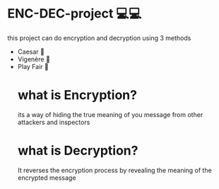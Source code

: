 # ENC-DEC-project 💻💻
this project can do encryption and decryption using 3 methods

<ul>
  <li>Caesar 📱
  <li>Vigenère 📒
  <li>Play Fair 📖

<h1>what is Encryption?</h1>
its a way of hiding the true meaning of you message from other attackers and inspectors

<h1>what is Decryption?</h1>
It reverses the encryption process by revealing the meaning of the encrypted message
